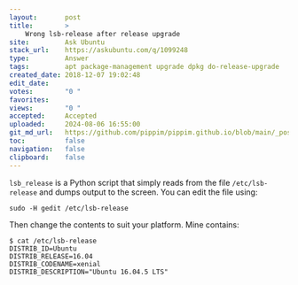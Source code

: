 ```yaml
---
layout:       post
title:        >
    Wrong lsb-release after release upgrade
site:         Ask Ubuntu
stack_url:    https://askubuntu.com/q/1099248
type:         Answer
tags:         apt package-management upgrade dpkg do-release-upgrade
created_date: 2018-12-07 19:02:48
edit_date:    
votes:        "0 "
favorites:    
views:        "0 "
accepted:     Accepted
uploaded:     2024-08-06 16:55:00
git_md_url:   https://github.com/pippim/pippim.github.io/blob/main/_posts/2018/2018-12-07-Wrong-lsb-release-after-release-upgrade.md
toc:          false
navigation:   false
clipboard:    false
---
```


`lsb_release` is a Python script that simply reads from the file `/etc/lsb-release` and dumps output to the screen. You can edit the file using:

``` 
sudo -H gedit /etc/lsb-release
```

Then change the contents to suit your platform. Mine contains:

``` 
$ cat /etc/lsb-release
DISTRIB_ID=Ubuntu
DISTRIB_RELEASE=16.04
DISTRIB_CODENAME=xenial
DISTRIB_DESCRIPTION="Ubuntu 16.04.5 LTS"
```

